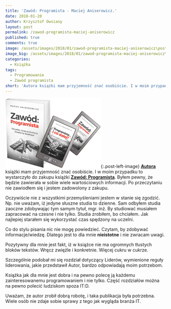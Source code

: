 ```yaml
---
title: 'Zawód: Programista - Maciej Aniserowicz.'
date: 2018-01-20
author: Krzysztof Owsiany
layout: post
permalink: /zawod-programista-maciej-aniserowicz
published: true
comments: true
image: /assets/images/2018/01/zawod-programista-maciej-aniserowicz\post.png
image_big: /assets/images/2018/01/zawod-programista-maciej-aniserowicz\post-big.png
categories:
  - Książka
tags:
  - Programowanie
  - Zawód programista
short: 'Autora książki mam przyjemność znać osobiście. I w moim przypadku to wystarczyło do zakupu książki Zawód: Programista. Byłem pewny, że będzie zawierała w sobie wiele wartościowych informacji. Po przeczytaniu nie zawiodłem się i jestem zadowolony z zakupu.'
---
```

[![Zawód: Programista - Maciej Aniserowicz.][post]][post-big]{:.post-left-image}
**[Autora]** książki mam przyjemność znać osobiście. I w moim przypadku to wystarczyło do zakupu książki **[Zawód: Programista]**. Byłem pewny, że będzie zawierała w sobie wiele wartościowych informacji.
Po przeczytaniu nie zawiodłem się i jestem zadowolony z zakupu. 

Oczywiście nie z wszystkimi przemyśleniami jestem w stanie się zgodzić. Np. nie uważam, iż jedyne słuszne studia to dzienne. Sam odbyłem studia zaoczne zdobywając tym samym tytuł, mgr. inż. By studiować musiałem zapracować na czesne i nie tylko. Studia zrobiłem, bo chciałem. Jak najlepiej starałem się wykorzystać czas  spędzony na uczelni.

Co do stylu pisania nic nie mogę powiedzieć. Czytam, by zdobywać informacje/wiedzę. Dlatego jest to dla mnie **nieistotne** i nie zwracam uwagi.

Pozytywny dla mnie jest fakt, iż w książce nie ma ogromnych tłustych bloków tekstów. Wręcz zwięźle i konkretnie. Więcej cukru w cukrze.

Szczególnie podobał mi się rozdział dotyczący Liderów, wymienione reguły liderowania, jakie przedstawił Autor, bardzo odpowiadają moim potrzebom.

Książka jak dla mnie jest dobra i na pewno polecę ją każdemu zainteresowanemu programowaniem i nie tylko. Część rozdziałów można na pewno polecić ludziskom spoza IT:D.

Uważam, że autor zrobił dobrą robotę, i taka publikacja była potrzebna. Wiele osób nie zdaje sobie sprawy z tego jak wygląda branża IT.

[Zawód: Programista]: https://zawodprogramista.pl/
[Autora]: https://devstyle.pl/

[post]: /assets/images/2018/01/zawod-programista-maciej-aniserowicz\post.png
[post-big]: /assets/images/2018/01/zawod-programista-maciej-aniserowicz\post-big.png